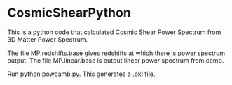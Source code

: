 CosmicShearPython
=================

This is a python code that calculated Cosmic Shear Power Spectrum from 3D Matter Power Spectrum.

The file MP.redshifts.base gives redshifts at which there is power spectrum output.
The file MP.linear.base is output linear power spectrum from camb.

Run python powcamb.py.
This generates a .pkl file.
 